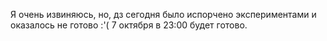 Я очень извиняюсь, но, дз сегодня было испорчено экспериментами и оказалось не готово :'(
7 октября в 23:00 будет готово.
